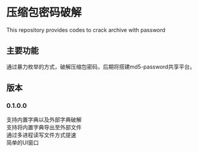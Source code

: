 # 压缩包密码破解
This repository provides  codes to crack archive with password
## 主要功能
通过暴力枚举的方式，破解压缩包密码，后期将搭建md5-password共享平台。
## 版本
### 0.1.0.0
支持内置字典以及外部字典破解</br>
支持将内置字典导出至外部文件</br>
通过多进程读写文件方式提速</br>
简单的UI窗口</br>
